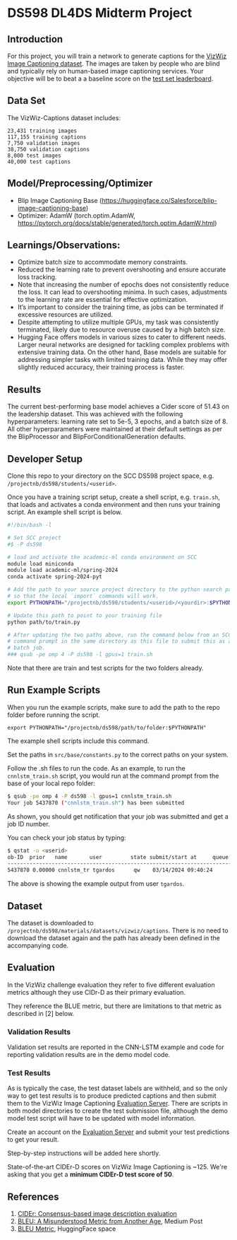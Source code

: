 # DS598 DL4DS Midterm Project

## Introduction
For this project, you will train a network to generate captions for the
[VizWiz Image Captioning dataset](https://vizwiz.org/tasks-and-datasets/image-captioning/).
The images are taken by people who are blind and typically rely on
human-based image captioning services.  Your objective will be to beat a
a baseline score on the [test set leaderboard](https://eval.ai/web/challenges/challenge-page/739/leaderboard/2006).

## Data Set
The VizWiz-Captions dataset includes:

    23,431 training images
    117,155 training captions
    7,750 validation images
    38,750 validation captions
    8,000 test images
    40,000 test captions

## Model/Preprocessing/Optimizer
- Blip Image Captioning Base (https://huggingface.co/Salesforce/blip-image-captioning-base)
- Optimizer: AdamW (torch.optim.AdamW, https://pytorch.org/docs/stable/generated/torch.optim.AdamW.html)

## Learnings/Observations:

- Optimize batch size to accommodate memory constraints.
- Reduced the learning rate to prevent overshooting and ensure accurate loss
  tracking.
- Note that increasing the number of epochs does not consistently reduce the
  loss.  It can lead to overshooting minima.  In such cases, adjustments to the
  learning rate are essential for effective optimization.
- It’s important to consider the training time, as jobs can be terminated if
  excessive resources are utilized.
- Despite attempting to utilize multiple GPUs, my task was consistently
  terminated, likely due to resource overuse caused by a high batch size.
- Hugging Face offers models in various sizes to cater to different needs.
  Larger neural networks are designed for tackling complex problems with
  extensive training data.  On the other hand, Base models are suitable for
  addressing simpler tasks with limited training data.  While they may offer
  slightly reduced accuracy, their training process is faster.

## Results

The current best-performing base model achieves a Cider score of 51.43 on the
leadership dataset.  This was achieved with the following hyperparameters:
learning rate set to 5e-5, 3 epochs, and a batch size of 8.  All other
hyperparameters were maintained at their default settings as per the
BlipProcessor and BlipForConditionalGeneration defaults.

## Developer Setup

Clone this repo to your directory on the SCC DS598 project space, e.g.
`/projectnb/ds598/students/<userid>`.

Once you have a training script setup, create a shell script, e.g. `train.sh`,
that loads and activates a conda environment and then runs your training
script. An example shell script is below.

```sh
#!/bin/bash -l

# Set SCC project
#$ -P ds598

# load and activate the academic-ml conda environment on SCC
module load miniconda
module load academic-ml/spring-2024
conda activate spring-2024-pyt

# Add the path to your source project directory to the python search path
# so that the local `import` commands will work.
export PYTHONPATH="/projectnb/ds598/students/<userid>/<yourdir>:$PYTHONPATH"

# Update this path to point to your training file
python path/to/train.py

# After updating the two paths above, run the command below from an SCC
# command prompt in the same directory as this file to submit this as a
# batch job.
### qsub -pe omp 4 -P ds598 -l gpus=1 train.sh
```

Note that there are train and test scripts for the two folders already.

## Run Example Scripts

When you run the example scripts, make sure to add the path to the repo
folder before running the script.

```export PYTHONPATH="/projectnb/ds598/path/to/folder:$PYTHONPATH"```

The example shell scripts include this command.


Set the paths in `src/base/constants.py` to the correct paths on your system.

Follow the .sh files to run the code. As an example, to run the `cnnlstm_train.sh`
script, you would run at the command prompt from the base of your local repo
folder:

```sh
$ qsub -pe omp 4 -P ds598 -l gpus=1 cnnlstm_train.sh
Your job 5437870 ("cnnlstm_train.sh") has been submitted
```
As shown, you should get notification that your job was submitted and get a
job ID number.

You can check your job status by typing:

```sh
$ qstat -u <userid>
ob-ID  prior   name       user         state submit/start at     queue                          slots ja-task-ID
-----------------------------------------------------------------------------------------------------------------
5437870 0.00000 cnnlstm_tr tgardos      qw    03/14/2024 09:40:24
```

The above is showing the example output from user `tgardos`.

## Dataset

The dataset is downloaded to
`/projectnb/ds598/materials/datasets/vizwiz/captions`. There is no need to
download the dataset again and the path has already been defined in the
accompanying code.

## Evaluation

In the VizWiz challenge evaluation they refer to five different evaluation
metrics although they use CIDr-D as their primary evaluation.

They reference the BLUE metric, but there are limitations to that metric as
described in [2] below.

### Validation Results

Validation set results are reported in the CNN-LSTM example and code for reporting validation results are in the demo model code.

### Test Results

As is typically the case, the test dataset labels are withheld, and so the only way to get test results is to produce predicted captions and
then submit them to the VizWiz Image Captioning [Evaluation Server](https://eval.ai/web/challenges/challenge-page/739/overview). There are
scripts in both model directories to create the test submission file, although the demo model test script will have to be updated with model
information.

Create an account on the [Evaluation Server](https://eval.ai/web/challenges/challenge-page/739/overview) and submit your test predictions
to get your result.

Step-by-step instructions will be added here shortly.

State-of-the-art CIDEr-D scores on VizWiz Image Captioning is ~125. We're asking that you get a **minimum CIDEr-D test score of 50**.

## References

1. [CIDEr: Consensus-based image description evaluation](https://ieeexplore.ieee.org/document/7299087)
2. [BLEU: A Misunderstood Metric from Another Age](https://towardsdatascience.com/bleu-a-misunderstood-metric-from-another-age-d434e18f1b37), Medium Post
3. [BLEU Metric](https://huggingface.co/spaces/evaluate-metric/bleu), HuggingFace space
